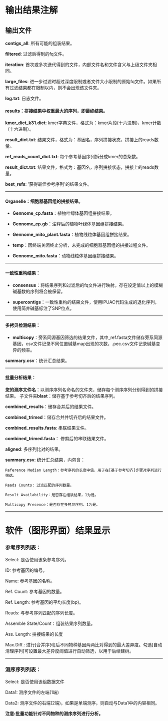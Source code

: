 
# 输出结果注解


## 输出文件


**contigs_all**: 所有可能的组装结果。

**filtered**: 过滤后得到的fq文件。

**iteration**: 首次或多次迭代得到的文件，内部文件名和文件含义与上级文件夹相同。

**large_files**: 进一步过滤时超过深度限制或者文件大小限制的原始fq文件。如果所有过滤结果都在限制以内，则不会出现该文件夹。

**log.txt**: 日志文件。

#### **results：拼接结果中权重最大的序列，即最终结果。**

**kmer_dict_k31.dict**: kmer字典文件，格式为：kmer片段(十六进制)，kmer计数（十六进制）。

**result_dict.txt**: 结果文件，格式为：基因名，序列拼接状态，拼接上的reads数量。

**ref_reads_count_dict.txt**: 每个参考基因序列拆分成kmer的总条数。

**result_dict.txt**: 结果文件，格式为：基因名，序列拼接状态，拼接上的reads数量。

**best_refs**: '获得最佳参考序列'的结果文件。

---
#### Organelle：细胞器基因组的拼接结果。


* **Gennome_cp.fasta**：植物叶绿体基因组拼接结果。

* **Gennome_cp.gb**：注释后的植物叶绿体基因组拼接结果。

* **Gennome_mito_plant.fasta**：植物线粒体基因组拼接结果。


* **temp**：因终端关闭终止分析，未完成的细胞器基因组的拼接过程文件。

* **Gennome_mito.fasta**：动物线粒体基因组拼接结果。

---

#### 一致性重构结果：



* **consensus**：将结果序列和过滤后的fq文件进行映射。存在设定值以上的模糊碱基数的序列将会被保留。

* **supercontigs**：一致性重构的结果文件，使用IPUAC代码生成的退化序列，使用简并碱基标注了SNP位点。

---

#### 多拷贝检测结果：



* **multicopy**：旁系同源基因筛选的结果文件，其中_ref.fasta文件储存旁系同源基因，csv文件记录不同位置碱基map出现的次数，.pec.csv文件记录碱基变异的频率。

**summary.csv**：统计汇总结果。

---

#### 批量分析结果：




**您的测序文件名**：以测序序列名命名的文件夹，储存每个测序序列分别得到的拼接结果。
    子文件夹**blast**：储存基于参考切齐后的结果序列。

**combined_results**：储存合并后的结果文件。

**combined_trimed**：储存合并并切齐后的结果文件。

**combined_results.fasta**: 串联结果文件。

**combined_trimed.fasta**： 修剪后的串联结果文件。


**aligned**: 多序列比对的结果。

**summary.csv**: 统计汇总结果，内包含：


    Reference Median Length：参考序列的长度中值，用于在[基于参考切齐]步骤对序列进行筛选。
    
    Reads Counts: 过滤匹配的序列数量。

    Result Availability：是否存在组装结果，1为是。

    Multicopy Presence：是否存在多拷贝序列。1为是。



 ---

# 软件（图形界面）结果显示

### 参考序列列表：

Select: 是否使用该条参考序列。

ID: 参考基因的编号。

Name: 参考基因的名称。

Ref. Count: 参考基因的数量。

Ref. Length: 参考基因的平均长度(bp)。

Reads: 与参考序列匹配的序列长度。

Assemble State/Count：组装结果序列数量。

Ass. Length: 拼接结果的长度

Max.Diff.: 进行[合并序列]后不同物种基因两两比对得到的最大差异度。勾选[自动清理序列]可设置最大差异度阈值进行自动筛选，以用于后续建树。

---

### 测序序列列表：

Select: 是否使用该组数据文件

Data1: 测序文件的左端(1端)

Data2: 测序文件的右端(2端)，如果是单端测序，则自动与Data1中的内容相同。

**注意:批量功能针对不同物种的测序序列进行分析。**